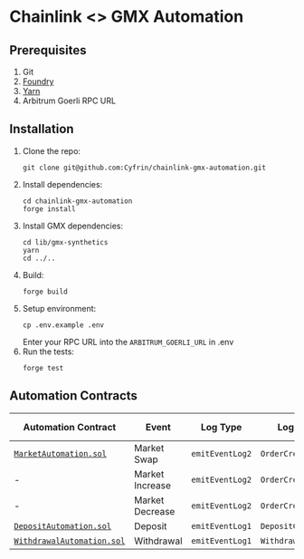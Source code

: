 # Chainlink <> GMX Automation

## Prerequisites
1. Git
2. [Foundry](https://book.getfoundry.sh/)
3. [Yarn](https://yarnpkg.com/)
4. Arbitrum Goerli RPC URL

## Installation

1. Clone the repo:
   ```
   git clone git@github.com:Cyfrin/chainlink-gmx-automation.git
   ```
2. Install dependencies:
   ```
   cd chainlink-gmx-automation
   forge install
   ```
3. Install GMX dependencies:
   ```
   cd lib/gmx-synthetics
   yarn
   cd ../..
   ```
4. Build:
   ```
   forge build
   ```
5. Setup environment:
   ```
   cp .env.example .env
   ```
   Enter your RPC URL into the `ARBITRUM_GOERLI_URL` in .env
6. Run the tests:
   ```
   forge test
   ```

## Automation Contracts

| Automation Contract      | Event           | Log Type      | Log Name          | OrderType Enum | Execution Contract  | Execute Function  |
|--------------------------|-----------------|---------------|-------------------|------|---------------------|-------------------|
| [`MarketAutomation.sol`](./src/MarketAutomation.sol)     | Market Swap     | `emitEventLog2` | `OrderCreated`      |   0  | `OrderHandler`          | `executeOrder`      |
| -                        | Market Increase | `emitEventLog2` | `OrderCreated`      |   2  | `OrderHandler`          | `executeOrder`      |
| -                        | Market Decrease | `emitEventLog2` | `OrderCreated`      |   4  | `OrderHandler`          | `executeOrder`      |
| [`DepositAutomation.sol`](./src/DepositAutomation.sol)    | Deposit         | `emitEventLog1` | `DepositCreated`    |   -  | `DepositHandler` | `executeDeposit`    |
| [`WithdrawalAutomation.sol`](./src/WithdrawalAutomation.sol) | Withdrawal      | `emitEventLog1` | `WithdrawalCreated` |   -  | `WathdrawalHandler`     | `executeWithdrawal` |
